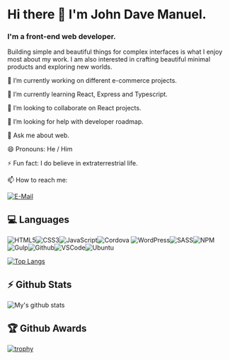 # Hi there 👋 I'm John Dave Manuel.

### I'm a front-end web developer. 

Building simple and beautiful things for complex interfaces is what I enjoy most about my work. I am also interested in crafting beautiful minimal products and exploring new worlds.


🔭 I’m currently working on different e-commerce projects.

🌱 I’m currently learning React, Express and Typescript.

👯 I’m looking to collaborate on React projects.

🤔 I’m looking for help with developer roadmap.

💬 Ask me about web.

😄 Pronouns: He / Him

⚡ Fun fact:  I do believe in extraterrestrial life.

📫 How to reach me:

[![E-Mail](https://img.shields.io/badge/--email?label=E-mail&logo=Gmail&style=social)](mailto:jdmanuel242@gmail.com) 

## :computer: Languages
![HTML5](https://img.icons8.com/color/30/html-5.png)![CSS3](https://img.icons8.com/color/30/css3.png)![JavaScript](https://img.icons8.com/color/30/javascript.png)![Cordova](https://www.vectorlogo.zone/logos/apache_cordova/apache_cordova-icon.svg) ![WordPress](https://img.icons8.com/color/30/wordpress.png)![SASS](https://img.icons8.com/color/30/sass.png)![NPM](https://img.icons8.com/color/30/npm.png)![Gulp](https://img.icons8.com/win10/E74C3C/gulp.png)![Github](https://img.icons8.com/material-outlined/30/github.png)![VSCode](https://img.icons8.com/color/30/visual-studio-code-2019.png)![Ubuntu](https://img.icons8.com/color/30/ubuntu--v1.png)

[![Top Langs](https://github-readme-stats.vercel.app/api/top-langs/?username=johndavemanuel&layout=compact)](https://github.com/anuraghazra/github-readme-stats)

## :zap: Github Stats
![My's github stats](https://github-readme-stats.vercel.app/api?username=johndavemanuel&show_icons=true)

## :trophy: Github Awards
[![trophy](https://github-profile-trophy.vercel.app/?username=johndavemanuel)](https://github.com/ryo-ma/github-profile-trophy)
